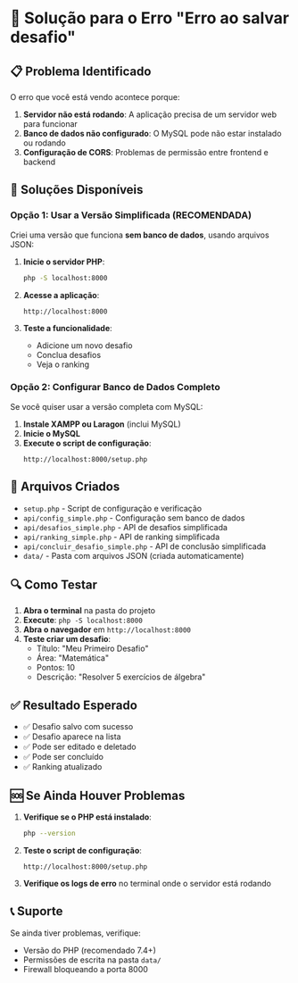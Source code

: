 # 🔧 Solução para o Erro "Erro ao salvar desafio"

## 📋 Problema Identificado

O erro que você está vendo acontece porque:

1. **Servidor não está rodando**: A aplicação precisa de um servidor web para funcionar
2. **Banco de dados não configurado**: O MySQL pode não estar instalado ou rodando
3. **Configuração de CORS**: Problemas de permissão entre frontend e backend

## 🚀 Soluções Disponíveis

### Opção 1: Usar a Versão Simplificada (RECOMENDADA)

Criei uma versão que funciona **sem banco de dados**, usando arquivos JSON:

1. **Inicie o servidor PHP**:
   ```bash
   php -S localhost:8000
   ```

2. **Acesse a aplicação**:
   ```
   http://localhost:8000
   ```

3. **Teste a funcionalidade**:
   - Adicione um novo desafio
   - Conclua desafios
   - Veja o ranking

### Opção 2: Configurar Banco de Dados Completo

Se você quiser usar a versão completa com MySQL:

1. **Instale XAMPP ou Laragon** (inclui MySQL)
2. **Inicie o MySQL**
3. **Execute o script de configuração**:
   ```
   http://localhost:8000/setup.php
   ```

## 📁 Arquivos Criados

- `setup.php` - Script de configuração e verificação
- `api/config_simple.php` - Configuração sem banco de dados
- `api/desafios_simple.php` - API de desafios simplificada
- `api/ranking_simple.php` - API de ranking simplificada
- `api/concluir_desafio_simple.php` - API de conclusão simplificada
- `data/` - Pasta com arquivos JSON (criada automaticamente)

## 🔍 Como Testar

1. **Abra o terminal** na pasta do projeto
2. **Execute**: `php -S localhost:8000`
3. **Abra o navegador** em `http://localhost:8000`
4. **Teste criar um desafio**:
   - Título: "Meu Primeiro Desafio"
   - Área: "Matemática"
   - Pontos: 10
   - Descrição: "Resolver 5 exercícios de álgebra"

## ✅ Resultado Esperado

- ✅ Desafio salvo com sucesso
- ✅ Desafio aparece na lista
- ✅ Pode ser editado e deletado
- ✅ Pode ser concluído
- ✅ Ranking atualizado

## 🆘 Se Ainda Houver Problemas

1. **Verifique se o PHP está instalado**:
   ```bash
   php --version
   ```

2. **Teste o script de configuração**:
   ```
   http://localhost:8000/setup.php
   ```

3. **Verifique os logs de erro** no terminal onde o servidor está rodando

## 📞 Suporte

Se ainda tiver problemas, verifique:
- Versão do PHP (recomendado 7.4+)
- Permissões de escrita na pasta `data/`
- Firewall bloqueando a porta 8000
